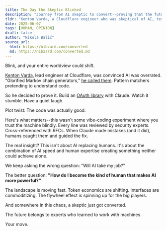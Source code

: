 ```yaml
---
title: The Day the Skeptic Blinked
description: "Journey from AI skeptic to convert--proving that the future belongs to experts who learned to work with machines."
tldr: "Kenton Varda, a Cloudflare engineer who was skeptical of AI, tested Claude by building an OAuth library. The code was surprisingly good, leading him to realize the power isn't in AI replacing humans, but in the combination of AI speed and human expertise."
date: 2025-06-07
tags: [HUMAN, OPINION]
draft: false
author: "Nikola Balić"
source_url:
  html: https://nibzard.com/converted
  md: https://nibzard.com/converted.md
---
```


Blink, and your entire worldview could shift.

[Kenton Varda](https://x.com/KentonVarda), lead engineer at Cloudflare, was convinced AI was overrated. "Glorified Markov chain generators," [he called them](https://github.com/cloudflare/workers-oauth-provider/?tab=readme-ov-file#written-using-claude). Pattern matchers pretending to understand code.

So he decided to prove it. Build an [OAuth library](https://github.com/cloudflare/workers-oauth-provider/?tab=readme-ov-file#written-using-claude) with Claude. Watch it stumble. Have a quiet laugh.

Plot twist: The code was actually good.

Here's what matters--this wasn't some vibe-coding experiment where you trust the machine blindly. Every line was reviewed by security experts. Cross-referenced with RFCs. When Claude made mistakes (and it did), humans caught them and guided the fix.

The real insight? This isn't about AI replacing humans. It's about the combination of AI speed and human expertise creating something neither could achieve alone.

We keep asking the wrong question: "Will AI take my job?"

The better question: **"How do I become the kind of human that makes AI more powerful?"**

The landscape is moving fast. Token economics are shifting. Interfaces are commoditizing. The flywheel effect is spinning up for the big players.

And somewhere in this chaos, a skeptic just got converted.

The future belongs to experts who learned to work with machines.

Your move.